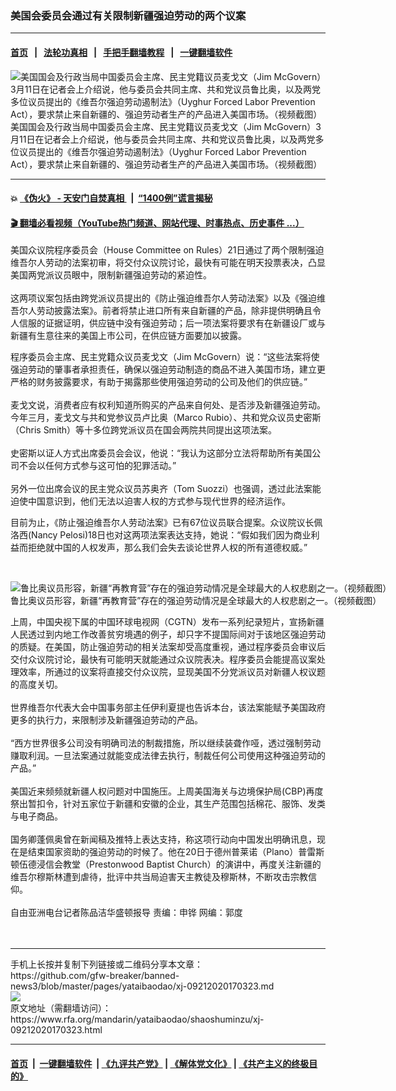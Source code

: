 ### 美国会委员会通过有关限制新疆强迫劳动的两个议案
------------------------

#### [首页](https://github.com/gfw-breaker/banned-news3/blob/master/README.md) &nbsp;&nbsp;|&nbsp;&nbsp; [法轮功真相](https://github.com/begood0513/basic/blob/master/README.md)  &nbsp;&nbsp;|&nbsp;&nbsp; [手把手翻墙教程](https://github.com/gfw-breaker/guides/wiki)  &nbsp;&nbsp;|&nbsp;&nbsp; [一键翻墙软件](https://github.com/gfw-breaker/nogfw/blob/master/README.md)  



<div id="headerimg">
 <img alt="美国国会及行政当局中国委员会主席、民主党籍议员麦戈文（Jim McGovern）3月11日在记者会上介绍说，他与委员会共同主席、共和党议员鲁比奥，以及两党多位议员提出的《维吾尔强迫劳动遏制法》（Uyghur Forced Labor Prevention Act），要求禁止来自新疆的、强迫劳动者生产的产品进入美国市场。（视频截图）" src="https://www.rfa.org/mandarin/yataibaodao/shaoshuminzu/cc-03122020154817.html/0312y.jpg/image" title="美国国会及行政当局中国委员会主席、民主党籍议员麦戈文（Jim McGovern）3月11日在记者会上介绍说，他与委员会共同主席、共和党议员鲁比奥，以及两党多位议员提出的《维吾尔强迫劳动遏制法》（Uyghur Forced Labor Prevention Act），要求禁止来自新疆的、强迫劳动者生产的产品进入美国市场。（视频截图）"/>
 <div id="headerimgcontents">
  <div id="headerimgcaption">
   <span>
    美国国会及行政当局中国委员会主席、民主党籍议员麦戈文（Jim McGovern）3月11日在记者会上介绍说，他与委员会共同主席、共和党议员鲁比奥，以及两党多位议员提出的《维吾尔强迫劳动遏制法》（Uyghur Forced Labor Prevention Act），要求禁止来自新疆的、强迫劳动者生产的产品进入美国市场。（视频截图）
   </span>
   <!-- zoomattribute -->
  </div>
  <!-- headerimgcaption -->
 </div>
 <!-- headerimagecontents -->
</div>

<hr/>


#### 💥 [《伪火》 - 天安门自焚真相 ](http://158.247.195.190:10000/videos/blog/weihuo.html)&nbsp; |&nbsp; [“1400例”谎言揭秘  ](http://158.247.195.190:10000/videos/blog/jiexi1400.html)

#### [ 🎬  翻墙必看视频（YouTube热门频道、网站代理、时事热点、历史事件 ...）](https://github.com/gfw-breaker/links/blob/master/banned.md)

<div id="storytext">
 <div>
  <div class="slot_header">
  </div>
 </div>
 <p>
  美国众议院程序委员会（House Committee on Rules）21日通过了两个限制强迫维吾尔人劳动的法案初审，将交付众议院讨论，最快有可能在明天投票表决，凸显美国两党派议员眼中，限制新疆强迫劳动的紧迫性。
  <br/>
  <br/>
  这两项议案包括由跨党派议员提出的《防止强迫维吾尔人劳动法案》以及《强迫维吾尔人劳动披露法案》。前者将禁止进口所有来自新疆的产品，除非提供明确且令人信服的证据证明，供应链中没有强迫劳动；后一项法案将要求有在新疆设厂或与新疆有生意往来的美国上市公司，在供应链方面要加以披露。
 </p>
 <p>
  程序委员会主席、民主党籍众议员麦戈文（Jim McGovern）说：“这些法案将使强迫劳动的肇事者承担责任，确保以强迫劳动制造的商品不进入美国市场，建立更严格的财务披露要求，有助于揭露那些使用强迫劳动的公司及他们的供应链。”
  <br/>
  <br/>
  麦戈文说，消费者应有权利知道所购买的产品来自何处、是否涉及新疆强迫劳动。今年三月，麦戈文与共和党参议员卢比奥（Marco Rubio）、共和党众议员史密斯（Chris Smith）等十多位跨党派议员在国会两院共同提出这项法案。
  <br/>
  <br/>
  史密斯以证人方式出席委员会会议，他说：“我认为这部分立法将帮助所有美国公司不会以任何方式参与这可怕的犯罪活动。”
  <br/>
  <br/>
  另外一位出席会议的民主党众议员苏奥齐（Tom Suozzi）也强调，透过此法案能迫使中国意识到，他们无法以迫害人权的方式参与现代世界的经济运作。
 </p>
 <p>
  目前为止，《防止强迫维吾尔人劳动法案》已有67位议员联合提案。众议院议长佩洛西(Nancy Pelosi)18日也对这两项法案表达支持，她说：“假如我们因为商业利益而拒绝就中国的人权发声，那么我们会失去谈论世界人权的所有道德权威。”
 </p>
 <p>
  <br/>
  <div class="image-inline captioned" style="width:1249px;">
   <div style="width:1249px;">
    <img alt="鲁比奥议员形容，新疆“再教育营”存在的强迫劳动情况是全球最大的人权悲剧之一。（视频截图）" src="https://www.rfa.org/mandarin/yataibaodao/shaoshuminzu/hj-03112020162127.html/pic2.jpg" title="鲁比奥议员形容，新疆“再教育营”存在的强迫劳动情况是全球最大的人权悲剧之一。（视频截图）"/>
   </div>
   <div class="image-caption">
    <span style="width:1249px;">
     鲁比奥议员形容，新疆“再教育营”存在的强迫劳动情况是全球最大的人权悲剧之一。（视频截图）
    </span>
    <span class="copyright">
    </span>
   </div>
  </div>
 </p>
 <p>
  上周，中国央视下属的中国环球电视网（CGTN）发布一系列纪录短片，宣扬新疆人民透过到内地工作改善贫穷境遇的例子，却只字不提国际间对于该地区强迫劳动的质疑。在美国，防止强迫劳动的相关法案却受高度重视，通过程序委员会审议后交付众议院讨论，最快有可能明天就能通过众议院表决。程序委员会能提高议案处理效率，所通过的议案将直接交付众议院，显现美国不分党派议员对新疆人权议题的高度关切。
  <br/>
  <br/>
  世界维吾尔代表大会中国事务部主任伊利夏提也告诉本台，该法案能赋予美国政府更多的执行力，来限制涉及新疆强迫劳动的产品。
  <br/>
  <br/>
  “西方世界很多公司没有明确司法的制裁措施，所以继续装聋作哑，透过强制劳动赚取利润。一旦法案通过就能变成法律去执行，制裁任何公司使用这种强迫劳动的产品。”
  <br/>
  <br/>
  美国近来频频就新疆人权问题对中国施压。上周美国海关与边境保护局(CBP)再度祭出暂扣令，针对五家位于新疆和安徽的企业，其生产范围包括棉花、服饰、发类与电子商品。
  <br/>
  <br/>
  国务卿蓬佩奥曾在新闻稿及推特上表达支持，称这项行动向中国发出明确讯息，现在是结束国家资助的强迫劳动的时候了。他在20日于德州普莱诺（Plano）普雷斯顿伍德浸信会教堂（Prestonwood Baptist Church）的演讲中，再度关注新疆的维吾尔穆斯林遭到虐待，批评中共当局迫害天主教徒及穆斯林，不断攻击宗教信仰。
  <br/>
  <br/>
  自由亚洲电台记者陈品洁华盛顿报导 责编：申铧 网编：郭度
  <br/>
  <br/>
  <br/>
 </p>
</div>

<hr/>
手机上长按并复制下列链接或二维码分享本文章：<br/>
https://github.com/gfw-breaker/banned-news3/blob/master/pages/yataibaodao/xj-09212020170323.md <br/>
<a href='https://github.com/gfw-breaker/banned-news3/blob/master/pages/yataibaodao/xj-09212020170323.md'><img src='https://github.com/gfw-breaker/banned-news3/blob/master/pages/yataibaodao/xj-09212020170323.md.png'/></a> <br/>
原文地址（需翻墙访问）：https://www.rfa.org/mandarin/yataibaodao/shaoshuminzu/xj-09212020170323.html


------------------------
#### [首页](https://github.com/gfw-breaker/banned-news3/blob/master/README.md) &nbsp;|&nbsp; [一键翻墙软件](https://github.com/gfw-breaker/nogfw/blob/master/README.md) &nbsp;| [《九评共产党》](https://github.com/gfw-breaker/9ping.md/blob/master/README.md#九评之一评共产党是什么) | [《解体党文化》](https://github.com/gfw-breaker/jtdwh.md/blob/master/README.md) | [《共产主义的终极目的》](https://github.com/gfw-breaker/gczydzjmd.md/blob/master/README.md)


<img src='http://gfw-breaker.win/banned-news3/pages/yataibaodao/xj-09212020170323.md' width='0px' height='0px'/>